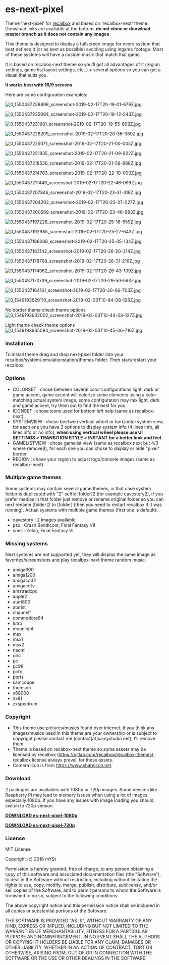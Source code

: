 # es-next-pixel
Theme 'next-pixel' for [recalbox](https://www.recalbox.com/) and based on 'recalbox-next' theme. Donwload links are available at the bottom, **do not clone or donwload master branch as it does not contain any images**

This theme is designed to display a fullscreen image for every system that best defined it (or as best as possible) avoiding using ingame footage. Most of these systems will have a custom music that match that game.

It is based on recabox-next theme so you'll get all advantages of it (region settings, game list layout settings, etc..) + several options so you can get a visual that suits you. 

**It works best with 16/9 screens**.

Here are some configuration examples:

![0_1550437238698_screenshot-2019-02-17T20-19-01-679Z.jpg](https://s3-eu-west-1.amazonaws.com/forums.recalbox.com/ccb9d4f8-51e9-477f-af0a-9ad24561b68c.jpg)
 
![0_1550437235084_screenshot-2019-02-17T20-19-12-243Z.jpg](https://s3-eu-west-1.amazonaws.com/forums.recalbox.com/843550d7-31ce-4c43-92c0-24cc5345b5d4.jpg)
 
![0_1550437231981_screenshot-2019-02-17T20-19-55-699Z.jpg](https://s3-eu-west-1.amazonaws.com/forums.recalbox.com/40233855-6da9-4540-a46d-0c1da978c7cf.jpg)
 
![0_1550437228299_screenshot-2019-02-17T20-20-36-380Z.jpg](https://s3-eu-west-1.amazonaws.com/forums.recalbox.com/63aecb23-a68c-473f-a8d2-ebba6b04a777.jpg)
 
![0_1550437225071_screenshot-2019-02-17T20-21-00-005Z.jpg](https://s3-eu-west-1.amazonaws.com/forums.recalbox.com/2550e737-b2f1-48a9-ae31-9fab798bf8c3.jpg)
 
![0_1550437221835_screenshot-2019-02-17T20-21-09-922Z.jpg](https://s3-eu-west-1.amazonaws.com/forums.recalbox.com/4b8341b4-4869-4a9d-a2be-99324dd2071a.jpg)
 
![0_1550437218536_screenshot-2019-02-17T20-21-58-888Z.jpg](https://s3-eu-west-1.amazonaws.com/forums.recalbox.com/5d2ad5c4-73f9-44a7-9927-1cffbaaddc6d.jpg)
 
![0_1550437214703_screenshot-2019-02-17T20-22-10-000Z.jpg](https://s3-eu-west-1.amazonaws.com/forums.recalbox.com/d3953da3-9010-40de-ab0f-87c7d07f4ccd.jpg)
 
![0_1550437211449_screenshot-2019-02-17T20-22-48-099Z.jpg](https://s3-eu-west-1.amazonaws.com/forums.recalbox.com/c44ee442-af8d-43e7-84a3-84501523c4ee.jpg)
 
![0_1550437207846_screenshot-2019-02-17T20-23-31-319Z.jpg](https://s3-eu-west-1.amazonaws.com/forums.recalbox.com/0091fcb4-5f5e-439c-a63c-580484d1e6b9.jpg)
 
![0_1550437204202_screenshot-2019-02-17T20-23-37-027Z.jpg](https://s3-eu-west-1.amazonaws.com/forums.recalbox.com/b9ed0e64-6d27-4a7a-9017-99c78cc92920.jpg)
 
![0_1550437200589_screenshot-2019-02-17T20-23-48-983Z.jpg](https://s3-eu-west-1.amazonaws.com/forums.recalbox.com/7476bf50-b9cc-4590-8eac-a91d8325920b.jpg)
 
![0_1550437197228_screenshot-2019-02-17T20-25-18-659Z.jpg](https://s3-eu-west-1.amazonaws.com/forums.recalbox.com/adc40f7a-5b0f-4cf8-a787-57b3df71f29c.jpg)
 
![0_1550437192985_screenshot-2019-02-17T20-25-27-643Z.jpg](https://s3-eu-west-1.amazonaws.com/forums.recalbox.com/bd370dec-6b6c-432a-a091-cbd831ec99f0.jpg)
 
![0_1550437188068_screenshot-2019-02-17T20-25-35-134Z.jpg](https://s3-eu-west-1.amazonaws.com/forums.recalbox.com/d3f3f7b5-de72-46a1-b83a-28486fa8ecbf.jpg)
 
![0_1550437183142_screenshot-2019-02-17T20-26-20-314Z.jpg](https://s3-eu-west-1.amazonaws.com/forums.recalbox.com/4aa988d0-28c9-4bdf-a37a-44161d1cccde.jpg)
 
![0_1550437178768_screenshot-2019-02-17T20-26-31-216Z.jpg](https://s3-eu-west-1.amazonaws.com/forums.recalbox.com/d6564dcb-aa9d-42c6-9654-f0b467e7049b.jpg)
 
![0_1550437174962_screenshot-2019-02-17T20-26-43-109Z.jpg](https://s3-eu-west-1.amazonaws.com/forums.recalbox.com/fc1dc950-bc71-456c-99db-f2442894ed2b.jpg)
 
![0_1550437170739_screenshot-2019-02-17T20-29-50-563Z.jpg](https://s3-eu-west-1.amazonaws.com/forums.recalbox.com/48d9420a-8fba-4a1c-9407-171e9daa0d4e.jpg)
 
![0_1550437164161_screenshot-2019-02-17T20-30-06-703Z.jpg](https://s3-eu-west-1.amazonaws.com/forums.recalbox.com/9dbc11e3-a3a1-4089-acfc-ed7457ee9f4d.jpg)
 
![0_1549193629110_screenshot-2019-02-03T10-44-08-126Z.jpg](https://s3-eu-west-1.amazonaws.com/forums.recalbox.com/bf678cfa-db3c-4386-8e93-85ecdf249e62.jpg)
 
No border theme check theme options
![0_1549193632002_screenshot-2019-02-03T10-44-08-127Z.jpg](https://s3-eu-west-1.amazonaws.com/forums.recalbox.com/95c19856-8b42-4b64-8377-881064c066cd.jpg)
 
Light theme check theme options
![0_1549193635094_screenshot-2019-02-03T10-45-06-716Z.jpg](https://s3-eu-west-1.amazonaws.com/forums.recalbox.com/d47d453f-3c31-4a03-aad5-73098147b33b.jpg)


### Installation
To install theme drag and drop next-pixel folder into your recalbox/system/.emulationstation/themes folder. Then start/restart your recalbox.


### Options
- COLORSET 	: chose between several color configurations light, dark or game accent, game accent will colorize some elements using a color matching actual system image, some configuration may mix light, dark and game accent, try them out to find the best for you.
- ICONSET 	: chose icons used for bottom left help (same as recalbox-next).
- SYSTEMVIEW 	: chose beetwen vertical wheel or horizontal system view, for each one you have 3 options to display system info (4 lines info, all lines info or no info), **when using vertical wheel please use UI SETTINGS > TRANSITION STYLE > INSTANT for a better look and feel**.
- GAMELISTVIEW	: chose gamelist view (same as recalbox next but 4/3 where removed), for each one you can chose to display or hide "pixel" border.
- REGION		: chose your region to adjust logo/console images (same as recalbox-next).


### Multiple game themes
Some systems may contain several game themes, in that case system folder is duplicated with "2" suffix [folder]2 (for example cavestory2), if you prefer medias in that folder just remove or rename original folder so you can next rename [folder]2 to [folder] (then you need to restart recalbox if it was running).
Actual systems with multiple game themes (first one is default):
- cavestory : 2 images available
- psx : Crash Bandicoot, Final Fantasy VII
- snes : Zelda, Final Fantasy VI

### Missing systems
Next systems are not supported yet, they will display the same image as favorites/screenshots and play recalbox-next theme random music.
- amiga600
- amiga1200
- amigacd32
- amigacdtv
- amstradcpc
- apple2
- atari800
- atarist
- channelf
- commodore64
- lutro
- moonlight
- msx
- msx1
- msx2
- naomi
- oric
- pc
- pc98
- pcfx
- ports
- samcoupe
- thomson
- x68000
- zx81
- zxspectrum


### Copyright
- This theme use pictures/musics found over internet, if you think any images/musics used in this theme are your ownership or is subject to copyright please contact me (contact[at]samystudio.net), I'll remove them.
- Theme is based on recabox-next theme so some assets may be licensed by recalbox (https://gitlab.com/recalbox/recalbox-themes), recalbox license always prevail for these assets.
- Camera icon is from https://www.shareicon.net.

### Download
2 packages are availables with 1080p or 720p images. Some devices like Raspberry Pi may lead to memory issues when using a lot of images especially 1080p. If you have any issues with image loading you should switch to 720p version.

**[DOWNLOAD es-next-pixel-1080p](https://github.com/SamYStudiO/es-next-pixel/archive/1080p.zip)**

**[DOWNLOAD es-next-pixel-720p](https://github.com/SamYStudiO/es-next-pixel/archive/720p.zip)**

### License
MIT License

Copyright (c) 2018 mYSt

Permission is hereby granted, free of charge, to any person obtaining a copy
of this software and associated documentation files (the "Software"), to deal
in the Software without restriction, including without limitation the rights
to use, copy, modify, merge, publish, distribute, sublicense, and/or sell
copies of the Software, and to permit persons to whom the Software is
furnished to do so, subject to the following conditions:

The above copyright notice and this permission notice shall be included in all
copies or substantial portions of the Software.

THE SOFTWARE IS PROVIDED "AS IS", WITHOUT WARRANTY OF ANY KIND, EXPRESS OR
IMPLIED, INCLUDING BUT NOT LIMITED TO THE WARRANTIES OF MERCHANTABILITY,
FITNESS FOR A PARTICULAR PURPOSE AND NONINFRINGEMENT. IN NO EVENT SHALL THE
AUTHORS OR COPYRIGHT HOLDERS BE LIABLE FOR ANY CLAIM, DAMAGES OR OTHER
LIABILITY, WHETHER IN AN ACTION OF CONTRACT, TORT OR OTHERWISE, ARISING FROM,
OUT OF OR IN CONNECTION WITH THE SOFTWARE OR THE USE OR OTHER DEALINGS IN THE
SOFTWARE.


